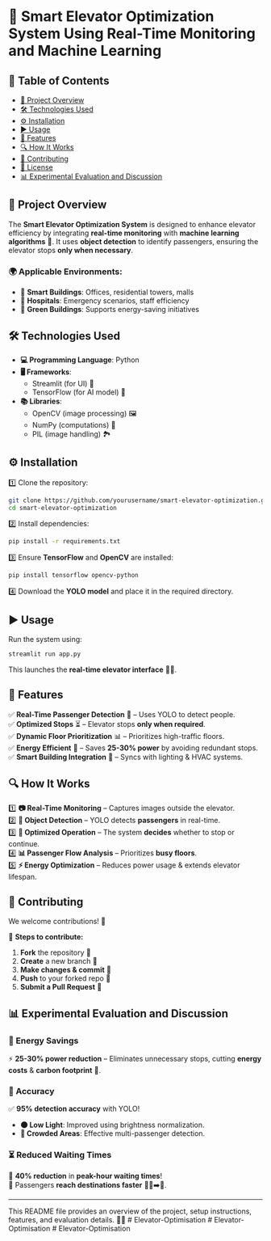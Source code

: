# 🚀 Smart Elevator Optimization System Using Real-Time Monitoring and Machine Learning

## 📌 Table of Contents
- [📖 Project Overview](#project-overview)  
- [🛠️ Technologies Used](#technologies-used)  
- [⚙️ Installation](#installation)  
- [▶️ Usage](#usage)  
- [🌟 Features](#features)  
- [🔍 How It Works](#how-it-works)  
- [🤝 Contributing](#contributing)  
- [📜 License](#license)  
- [📊 Experimental Evaluation and Discussion](#experimental-evaluation-and-discussion)  

## 📖 Project Overview  
The **Smart Elevator Optimization System** is designed to enhance elevator efficiency by integrating **real-time monitoring** with **machine learning algorithms** 🤖. It uses **object detection** to identify passengers, ensuring the elevator stops **only when necessary**.  

### 🌍 Applicable Environments:
- 🏢 **Smart Buildings**: Offices, residential towers, malls  
- 🏥 **Hospitals**: Emergency scenarios, staff efficiency  
- 🌱 **Green Buildings**: Supports energy-saving initiatives  

## 🛠️ Technologies Used  
- **💻 Programming Language**: Python  
- **🖥️ Frameworks**:  
  - Streamlit (for UI) 🎨  
  - TensorFlow (for AI model) 🧠  
- **📚 Libraries**:  
  - OpenCV (image processing) 🖼️  
  - NumPy (computations) 🔢  
  - PIL (image handling) 🏞️  

## ⚙️ Installation  
1️⃣ Clone the repository:  
```bash
git clone https://github.com/yourusername/smart-elevator-optimization.git
cd smart-elevator-optimization
```
2️⃣ Install dependencies:  
```bash
pip install -r requirements.txt
```
3️⃣ Ensure **TensorFlow** and **OpenCV** are installed:  
```bash
pip install tensorflow opencv-python
```
4️⃣ Download the **YOLO model** and place it in the required directory.  

## ▶️ Usage  
Run the system using:  
```bash
streamlit run app.py
```
This launches the **real-time elevator interface** 🚪📡.  

## 🌟 Features  
✅ **Real-Time Passenger Detection** 🎥 – Uses YOLO to detect people.  
✅ **Optimized Stops** ⏳ – Elevator stops **only when required**.  
✅ **Dynamic Floor Prioritization** 📊 – Prioritizes high-traffic floors.  
✅ **Energy Efficient** 🔋 – Saves **25-30% power** by avoiding redundant stops.  
✅ **Smart Building Integration** 🏢 – Syncs with lighting & HVAC systems.  

## 🔍 How It Works  
1️⃣ **📷 Real-Time Monitoring** – Captures images outside the elevator.  
2️⃣ **🤖 Object Detection** – YOLO detects **passengers** in real-time.  
3️⃣ **🔄 Optimized Operation** – The system **decides** whether to stop or continue.  
4️⃣ **📊 Passenger Flow Analysis** – Prioritizes **busy floors**.  
5️⃣ **⚡ Energy Optimization** – Reduces power usage & extends elevator lifespan.  

## 🤝 Contributing  
We welcome contributions! 🎉  

🔹 **Steps to contribute:**  
1. **Fork** the repository 🍴  
2. **Create** a new branch 🔀  
3. **Make changes & commit** 📝  
4. **Push** to your forked repo 🚀  
5. **Submit a Pull Request** 📩  

## 📊 Experimental Evaluation and Discussion  

### 🔋 Energy Savings  
⚡ **25-30% power reduction** – Eliminates unnecessary stops, cutting **energy costs** & **carbon footprint** 🌱.  

### 🎯 Accuracy  
✅ **95% detection accuracy** with YOLO!  
- **🌑 Low Light**: Improved using brightness normalization.  
- **👥 Crowded Areas**: Effective multi-passenger detection.  

### ⏳ Reduced Waiting Times  
🚀 **40% reduction** in **peak-hour waiting times**!  
🔹 Passengers **reach destinations faster** 🚶‍♂️➡️🏢.  

---  

This README file provides an overview of the project, setup instructions, features, and evaluation details. 🚀🔥
#   E l e v a t o r - O p t i m i s a t i o n  
 #   E l e v a t o r - O p t i m i s a t i o n  
 #   E l e v a t o r - O p t i m i s a t i o n  
 
